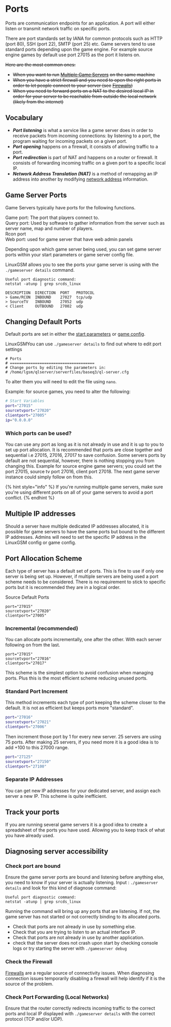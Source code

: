 # Ports

Ports are communication endpoints for an application. A port will either listen or transmit network traffic on specific ports.&#x20;

There are port standards set by IANA for common protocols such as HTTP (port 80), SSH (port 22), SMTP (port 25) etc. Game servers tend to use standard ports depending upon the game engine. For example source engine games by default use port 27015 as the port it listens on.

~~Here are the most common ones:~~

* ~~When you want to run~~ [~~Multiple Game Servers~~](../features/multiple-game-servers.md) ~~on the same machine~~
* ~~When you have a strict firewall and you need to open the right ports in order to let people connect to your server (see~~ [~~Firewalls~~](../linux/firewalls.md)~~)~~
* ~~When you need to forward ports on a NAT to the desired local IP in order for your server to be reachable from outside the local network (likely from the internet)~~

## Vocabulary

* _**Port listening**_ is what a service like a game server does in order to receive packets from incoming connections: by listening to a port, the program waiting for incoming packets on a given port.
* _**Port opening**_ happens on a firewall, it consists of allowing traffic to a port.
* _**Port redirection**_ is part of NAT and happens on a router or firewall. It consists of forwarding incoming traffic on a given port to a specific local IP.
* _**Network Address Translation (NAT)**_  is a method of remapping an IP address into another by modifying [network address](https://en.wikipedia.org/wiki/Network\_address) information.

## Game Server Ports

Game Servers typicaliy have ports for the following functions.

Game port: The port that players connect to.\
Query port: Used by software to gather information from the server such as server name, map and number of players.\
Rcon port\
Web port: used for game server that have web admin panels&#x20;

Depending upon which game server being used, you can set game server ports within your start parameters or game server config file.

LinuxGSM allows you to see the ports your game server is using with the `./gameserver details` command.

```
Useful port diagnostic command:
netstat -atunp | grep srcds_linux

DESCRIPTION  DIRECTION  PORT   PROTOCOL
> Game/RCON  INBOUND    27027  tcp/udp
> SourceTV   INBOUND    27052  udp
< Client     OUTBOUND   27002  udp
```

## Changing Default Ports

Default ports are set in either the [start parameters](start-parameters.md) or [game config](game-server-config.md).&#x20;

LinuxGSMYou can use `./gameserver details` to find out where to edit port settings

```
# Ports
# =====================================
# Change ports by editing the parameters in:
# /home/lgsm/qlserver/serverfiles/baseq3/ql-server.cfg
```

To alter them you will need to edit the file using `nano`.

Example: for source games, you need to alter the following:

```bash
# Start Variables
port="27015"
sourcetvport="27020"
clientport="27005"
ip="0.0.0.0"
```

### Which ports can be used?

You can use any port as long as it is not already in use and it is up to you to set up port allocation. It is recommended that ports are close together and sequential i.e 27015, 27016, 27017 to save confusion. Some servers ports by default are not sequential, however, there is nothing stopping you from changing this. Example for source engine game servers; you could set the port 27015, source tv port 27016, client port 27018. The next game server instance could simply follow on from this.

{% hint style="info" %}
If you're running multiple game servers, make sure you're using different ports on all of your game servers to avoid a port conflict.
{% endhint %}

## Multiple IP addresses

Should a server have multiple dedicated IP addresses allocated, it is possible for game servers to have the same ports but bound to the different IP addresses. Admins will need to set the specific IP address in the LinuxGSM config or game config.

## Port Allocation Scheme

Each type of server has a default set of ports. This is fine to use if only one server is being set up. However, if multiple servers are being used a port scheme needs to be considered. There is no requirement to stick to specific ports but it is recommended they are in a logical order.

Source Default Ports

```
port="27015"
sourcetvport="27020"
clientport="27005"
```

### Incremental (recommended)

You can allocate ports incrementally, one after the other. With each server following on from the last.

```
port="27015"
sourcetvport="27016"
clientport="27017"
```

This scheme is the simplest option to avoid confusion when managing ports. Plus this is the most efficient scheme reducing unused ports.

### Standard Port Increment

This method increments each type of port keeping the scheme closer to the default. It is not as efficient but keeps ports more "standard".

```bash
port="27016"
sourcetvport="27021"
clientport="27006"
```

Then increment those port by 1 for every new server. 25 servers are using 75 ports. After making 25 servers, if you need more it is a good idea is to add +100 to this 27000 range.

```bash
port="27125"
sourcetvport="27150"
clientport="27100"
```

### Separate IP Addresses

You can get new IP addresses for your dedicated server, and assign each server a new IP. This scheme is quite inefficient.

## Track your ports

If you are running several game servers it is a good idea to create a spreadsheet of the ports you have used. Allowing you to keep track of what you have already used.

## Diagnosing server accessibility

### Check port are bound

Ensure the game server ports are bound and listening before anything else, you need to know if your server is actually listening. Input : `./gameserver details` and look for this kind of diagnose command:

```
Useful port diagnostic command:
netstat -atunp | grep srcds_linux
```

Running the command will bring up any ports that are listening. If not, the game server has not started or not correctly binding to its allocated ports.&#x20;

* Check that ports are not already in use by something else.
* Check that you are trying to listen to an actual interface IP.
* Check that ports are not already in use by another application.
* check that the server does not crash upon start by checking console logs or try starting the server with `./gameserver debug`

### Check the Firewall

[Firewalls](../linux/firewalls.md) are a regular source of connectivity issues. When diagnosing connection issues temporarily disabling a firewall will help identify if it is the source of the problem.

### Check Port Forwarding (Local Networks)

Ensure that the router correctly redirects incoming traffic to the correct ports and local IP displayed with `./gameserver details` with the correct protocol (TCP and/or UDP).
